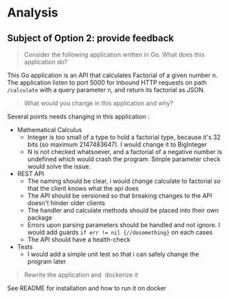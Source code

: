 # Analysis

## Subject of Option 2: provide feedback

> Consider the following application written in Go.
What does this application do? 

This Go application is an API that calculates Factorial of a given number n.
The application listen to port 5000 for inbound HTTP requests on path `/calculate` with a query parameter n, and return its factorial as JSON.  

> What would you change in this application and why?
  
 Several points needs changing in this application :
 
 * Mathematical Calculus
    * Integer is too small of a type to hold a factorial type, because it's 32 bits (so maximum 2147483647). I would change it to BigInteger
    * N is not checked whatsoever, and a factorial of a negative number is undefined which would crash the program. Simple parameter check would solve the issue.    
 * REST API
    * The naming should be clear, i would change calculate to factorial so that the client knows what the api does
    * The API should be versioned so that breaking changes to the API doesn't hinder older clients
    * The handler and calculate methods should be placed into their own package
    * Errors upon parsing parameters should be handled and not ignore. I would add guards `if err != nil {//dosomething}` on each cases
    * The API should have a health-check
 * Tests
    * I would add a simple unit test so that i can safely change the program later
    
> Rewrite​ the application and ​ dockerize​ it

See README for installation and how to run it on docker



    